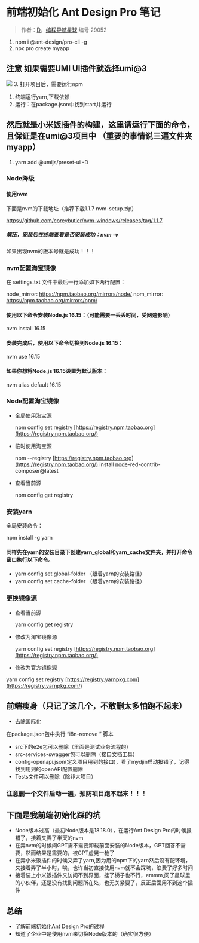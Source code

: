 # 前端初始化 Ant Design Pro 笔记

> 作者：[D](https://www.code-nav.cn/user/1725503305326653441/info)，[编程导航星球](https://wx.zsxq.com/dweb2/index/group/51122858222824) 编号 29052

1. npm i @ant-design/pro-cli -g
2. npx pro create myapp

## 注意 如果需要UMI UI插件就选择umi@3

![](https://pic.yupi.icu/5563/202311220900308.png) 3. 打开项目后，需要运行npm

1. 终端运行yarn,下载依赖
2. 运行：在package.json中找到start并运行

## 然后就是小米饭插件的构建，这里请运行下面的命令，且保证是在umi@3项目中 （重要的事情说三遍文件夹myapp）

1. yarn add @umijs/preset-ui -D

### Node降级

#### 使用nvm

下面是nvm的下载地址（推荐下载1.1.7 nvm-setup.zip）

https://github.com/coreybutler/nvm-windows/releases/tag/1.1.7

##### 解压，安装后在终端查看是否安装成功：nvm -v

如果出现nvm的版本号就是成功！！！

### nvm配置淘宝镜像

在 settings.txt 文件中最后一行添加如下两行配置：

node_mirror: https://npm.taobao.org/mirrors/node/ npm_mirror: https://npm.taobao.org/mirrors/npm/

#### 使用以下命令安装Node.js 16.15：（可能需要一丢丢时间，受网速影响）

nvm install 16.15

#### 安装完成后，使用以下命令切换到Node.js 16.15：

nvm use 16.15

#### 如果你想将Node.js 16.15设置为默认版本：

nvm alias default 16.15

### Node配置淘宝镜像

- 全局使用淘宝源

  npm config set registry [https://registry.npm.taobao.org](https://registry.npm.taobao.org/)

- 临时使用淘宝源

  npm --registry [https://registry.npm.taobao.org](https://registry.npm.taobao.org/) install [node](https://so.csdn.net/so/search?q=node&spm=1001.2101.3001.7020)-red-contrib-composer@latest

- 查看当前源

  npm config get registry

### 安装yarn

全局安装命令：

npm install -g yarn

#### 同样先在yarn的安装目录下创建yarn_global和yarn_cache文件夹，并打开命令窗口执行以下命令。

- yarn config set global-folder （跟着yarn的安装路径）
- yarn config set cache-folder （跟着yarn的安装路径）

### 更换镜像源

- 查看当前源

  yarn config get registry

- 修改为淘宝镜像源

  yarn config set registry [https://registry.npm.taobao.org](https://registry.npm.taobao.org/)

- 修改为官方镜像源

yarn config set registry [https://registry.yarnpkg.com](https://registry.yarnpkg.com/)

## 前端瘦身（只记了这几个，不敢删太多怕跑不起来）

- 去除国际化

在package.json包中执行 “i8n-remove ” 脚本

- src下的e2e包可以删除（里面是测试业务流程的）
- src-services-swagger包可以删除（接口文档工具）
- config-openapi.json(定义项目用到的接口)，看了mydjin启动报错了，记得找到用到的openAPI配置删除
- Tests文件可以删除（除非大项目）

### 注意删一个文件启动一遍，预防项目跑不起来！！！

## 下面是我前端初始化踩的坑

- Node版本过高（最初Node版本是18.18.0），在运行Ant Design Pro的时候报错了，接着又弄了半天的nvm
- 在弄nvm的时候问GPT需不需要卸载前面安装的Node版本，GPT回答不需要，然而结果是需要的，被GPT虚晃一枪了
- 在弄小米饭插件的时候又弄了yarn,因为用的npm下的yarn然后没有配环境，又接着弄了半小时，唉，也许当初直接使用nvm就不会踩坑，浪费了好多时间
- 接着装上小米饭插件又访问不到界面，挂了梯子也不行，emmm,问了星球里的小伙伴，还是没有找到问题所在处，也无关紧要了，反正后面用不到这个插件

## 总结

- 了解前端初始化Ant Design Pro的过程
- 知道了企业中是使用nvm来切换Node版本的（确实很方便）